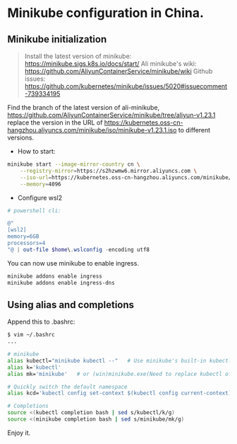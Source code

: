 # Minikube configuration in China.

## Minikube initialization

> Install the latest version of minikube: <https://minikube.sigs.k8s.io/docs/start/>
> Ali minikube's wiki: <https://github.com/AliyunContainerService/minikube/wiki>
> Github issues: <https://github.com/kubernetes/minikube/issues/5020#issuecomment-739334195>

Find the branch of the latest version of ali-minikube,
<https://github.com/AliyunContainerService/minikube/tree/aliyun-v1.23.1>
replace the version in the URL of <https://kubernetes.oss-cn-hangzhou.aliyuncs.com/minikube/iso/minikube-v1.23.1.iso> to different  versions.

- How to start:

```bash
minikube start --image-mirror-country cn \
    --registry-mirror=https://s2hzwmw6.mirror.aliyuncs.com \
    --iso-url=https://kubernetes.oss-cn-hangzhou.aliyuncs.com/minikube/iso/minikube-v1.23.1.iso \
    --memory=4096
```

- Configure wsl2

```powershell
# powershell cli:

@"
[wsl2]
memory=6GB
processors=4
"@ | out-file $home\.wslconfig -encoding utf8
```

You can now use minikube to enable ingress.

```bash
minikube addons enable ingress
minikube addons enable ingress-dns
```

## Using alias and completions 

Append this to .bashrc:

```bash
$ vim ~/.bashrc
...

# minikube
alias kubectl="minikube kubectl --"   # Use minikube's built-in kubectl
alias k='kubectl'
alias mk='minikube'   # or (win)minikube.exe(Need to replace kubectl of docker-desktop)

# Quickly switch the default namespace
alias kcd='kubectl config set-context $(kubectl config current-context) --namespace '

# Completions
source <(kubectl completion bash | sed s/kubectl/k/g)
source <(minikube completion bash | sed s/minikube/mk/g)
```

Enjoy it.

